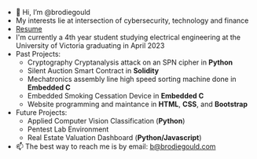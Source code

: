 - 👋 Hi, I’m @brodiegould
- My interests lie at intersection of cybersecurity, technology and finance
- [Resume](https://github.com/brodiegould/brodiegould-website/blob/6252557c32ba887ba1c9248bb5ff93edbffae08e/docs/resume.pdf)
- I'm currently a 4th year student studying electrical engineering at the University of Victoria graduating in April 2023
- Past Projects:
  - Cryptography Cryptanalysis attack on an SPN cipher in **Python**
  - Silent Auction Smart Contract in **Solidity**
  - Mechatronics assembly line high speed sorting machine done in **Embedded C**
  - Embedded Smoking Cessation Device in **Embedded C**
  - Website programming and maintance in **HTML**, **CSS**, and **Bootstrap**
- Future Projects: 
  - Applied Computer Vision Classification (**Python**)
  - Pentest Lab Environment
  - Real Estate Valuation Dashboard (**Python/Javascript**)
- 📫 The best way to reach me is by email: b@brodiegould.com
